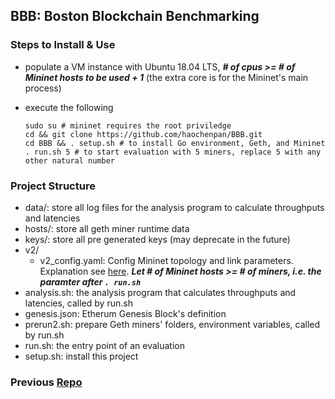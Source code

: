 ## BBB: Boston Blockchain Benchmarking

### Steps to Install & Use
 
- populate a VM instance with Ubuntu 18.04 LTS, ***# of cpus >= # of Mininet hosts to be used + 1*** (the extra core is for the Mininet's main process)

- execute the following
    ```shell script
    sudo su # mininet requires the root priviledge
    cd && git clone https://github.com/haochenpan/BBB.git
    cd BBB && . setup.sh # to install Go environment, Geth, and Mininet
    . run.sh 5 # to start evaluation with 5 miners, replace 5 with any other natural number
    ```
 
 
### Project Structure
- data/: store all log files for the analysis program to calculate throughputs and latencies
- hosts/: store all geth miner runtime data
- keys/: store all pre generated keys (may deprecate in the future)
- v2/
    - v2_config.yaml: Config Mininet topology and link parameters. 
    Explanation see [here](https://github.com/haochenpan/nw3/blob/57bd04294abaf5c9af5eedddc1ac7616f132ff3b/mngeth/config.yaml).
    ***Let # of Mininet hosts >= # of miners, i.e. the paramter after `. run.sh`***
- analysis.sh: the analysis program that calculates throughputs and latencies, called by run.sh
- genesis.json: Etherum Genesis Block's definition
- prerun2.sh: prepare Geth miners' folders, environment variables, called by run.sh
- run.sh: the entry point of an evaluation
- setup.sh: install this project

### Previous [Repo](https://github.com/haochenpan/nw3/tree/master/mngeth)
